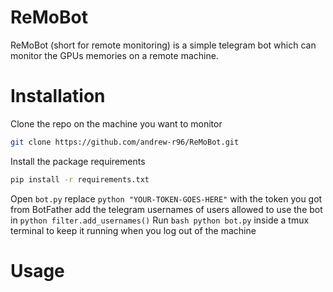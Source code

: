 # ReMoBot
ReMoBot (short for remote monitoring) is a simple telegram bot which can monitor the GPUs memories on a remote machine.
# Installation
Clone the repo on the machine you want to monitor
```bash
git clone https://github.com/andrew-r96/ReMoBot.git
```
Install the package requirements
```bash
pip install -r requirements.txt
```
Open ```bot.py```
  replace ```python "YOUR-TOKEN-GOES-HERE"``` with the token you got from BotFather
  add the telegram usernames of users allowed to use the bot in ```python filter.add_usernames()```
Run ```bash python bot.py``` inside a tmux terminal to keep it running when you log out of the machine
# Usage
